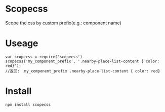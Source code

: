 Scopecss
========

 Scope the css by custom prefix(e.g.: component name)

 Useage
=======

    var scopecss = require('scopecss')
    scopecss('my_component_prefix', '.nearby-place-list-content { color: red}');
    //返回: .my_component_prefix .nearby-place-list-content { color: red}

Install
=======

    npm install scopecss

